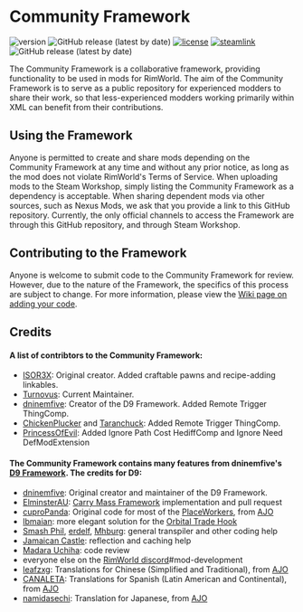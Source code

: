# Community Framework
![version](https://img.shields.io/badge/RimWorld-1.3-brightgreen.svg) ![GitHub release (latest by date)](https://img.shields.io/github/v/release/ISOR3X/communityframework?label=Mod%20Version&logo=github) [![license](https://img.shields.io/badge/License-MIT-blue.svg)](https://github.com/ISOR3X/communityframework/blob/master/LICENSE)
[![steamlink](https://raster.shields.io/steam/downloads/2585162118.png?color=blue&label=Workshop&logo=steam)](https://steamcommunity.com/sharedfiles/filedetails/?id=2585162118) ![GitHub release (latest by date)](https://img.shields.io/github/downloads/ISOR3X/communityframework/latest/total?label=Github&logo=github)

The Community Framework is a collaborative framework, providing functionality to be used in mods for RimWorld. The aim of the Community Framework is to serve as a public repository for experienced modders to share their work, so that less-experienced modders working primarily within XML can benefit from their contributions.

## Using the Framework
Anyone is permitted to create and share mods depending on the Community Framework at any time and without any prior notice, as long as the mod does not violate RimWorld's Terms of Service.
When uploading mods to the Steam Workshop, simply listing the Community Framework as a dependency is acceptable. When sharing dependent mods via other sources, such as Nexus Mods, we ask that you provide a link to this GitHub repository.
Currently, the only official channels to access the Framework are through this GitHub repository, and through Steam Workshop.

## Contributing to the Framework
Anyone is welcome to submit code to the Community Framework for review. However, due to the nature of the Framework, the specifics of this process are subject to change. For more information, please view the [Wiki page on adding your code](https://github.com/ISOR3X/communityframework/wiki/Adding-your-code).

## Credits
#### A list of contribtors to the Community Framework:
- [ISOR3X](https://github.com/ISOR3X): Original creator. Added craftable pawns and recipe-adding linkables.
- [Turnovus](https://github.com/Turnovus): Current Maintainer.
- [dninemfive](https://github.com/dninemfive): Creator of the D9 Framework. Added Remote Trigger ThingComp.
- [ChickenPlucker](https://steamcommunity.com/id/chickenplcker) and [Taranchuck](https://github.com/Taranchuk): Added Remote Trigger ThingComp.
- [PrincessOfEvil](): Added Ignore Path Cost HediffComp and Ignore Need DefModExtension
#### The Community Framework contains many features from dninemfive's [D9 Framework](https://github.com/dninemfive/d9framework). The credits for D9:
- [dninemfive](https://github.com/dninemfive): Original creator and maintainer of the D9 Framework.
- [ElminsterAU](https://github.com/ElminsterAU): [Carry Mass Framework](https://github.com/dninemfive/d9framework/wiki/Harmony-patches#carry-mass-framework) implementation and pull request
- [cuproPanda](https://github.com/CuproPanda): Original code for most of the [PlaceWorkers](https://github.com/dninemfive/d9framework/wiki/PlaceWorkers), from [AJO](https://github.com/dninemfive/ajolite)
- [lbmaian](https://github.com/lbmaian): more elegant solution for the [Orbital Trade Hook](https://github.com/dninemfive/d9framework/wiki/Harmony-patches#orbital-trade-hook)
- [Smash Phil](https://github.com/SmashPhil), [erdelf](https://github.com/erdelf), [Mhburg](https://github.com/Mhburg): general transpiler and other coding help
- [Jamaican Castle](https://steamcommunity.com/profiles/76561197998915712): reflection and caching help
- [Madara Uchiha](https://github.com/MadaraUchiha): code review
- everyone else on the [RimWorld discord](https://discord.gg/rimworld)#mod-development
- [leafzxg](https://github.com/leafzxg): Translations for Chinese (Simplified and Traditional), from [AJO](https://github.com/dninemfive/ajolite)
- [CANALETA](https://github.com/CANALETA): Translations for Spanish (Latin American and Continental), from [AJO](https://github.com/dninemfive/ajolite)
- [namidasechi](https://steamcommunity.com/profiles/76561198099924163): Translation for Japanese, from [AJO](https://github.com/dninemfive/ajolite)
